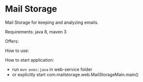 Mail Storage
============

Mail Storage for keeping and analyzing emails.

Requirements: java 8, maven 3

Offers:

How to use:

How to start application:
- run `mvn exec:java` in web-service folder
- or explicitly start com.mailstorage.web.MailStorageMain.main()